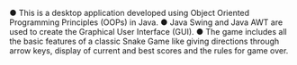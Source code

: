 ● This is a desktop application developed using Object Oriented
Programming Principles (OOPs) in Java.
● Java Swing and Java AWT are used to create the Graphical User
Interface (GUI).
● The game includes all the basic features of a classic Snake Game
like giving directions through arrow keys, display of current and
best scores and the rules for game over.
